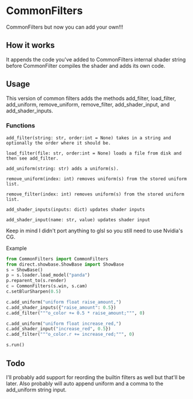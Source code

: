 # CommonFilters
CommonFilters but now you can add your own!!!

## How it works 
It appends the code you've added to CommonFilters internal shader string before CommonFilter compiles the shader and adds its own code.

## Usage
This version of common filters adds the methods add_filter, load_filter, add_uniform, remove_uniform, remove_filter, add_shader_input, and add_shader_inputs.

### Functions
```
add_filter(string: str, order:int = None) takes in a string and optionally the order where it should be.

load_filter(file: str, order:int = None) loads a file from disk and then see add_filter.

add_uniform(string: str) adds a uniform(s).

remove_uniform(index: int) removes uniform(s) from the stored uniform list.

remove_filter(index: int) removes uniform(s) from the stored uniform list.

add_shader_inputs(inputs: dict) updates shader inputs

add_shader_input(name: str, value) updates shader input
```
Keep in mind I didn't port anything to glsl so you still need to use Nvidia's CG.

Example
```python
from CommonFilters import CommonFilters
from direct.showbase.ShowBase import ShowBase
s = ShowBase()
p = s.loader.load_model("panda")
p.reparent_to(s.render)
c = CommonFilters(s.win, s.cam)
c.setBlurSharpen(0.5)

c.add_uniform("uniform float raise_amount,")
c.add_shader_inputs({"raise_amount": 0.5})
c.add_filter("""o_color += 0.5 * raise_amount;""", 0)

c.add_uniform("uniform float increase_red,")
c.add_shader_input("increase_red", 0.5})
c.add_filter("""o_color.r += increase_red;""", 0)

s.run()
```
## Todo
I'll probably add support for reording the builtin filters as well but that'll be later. Also probably will auto append uniform and a comma to the add_uniform string input.
